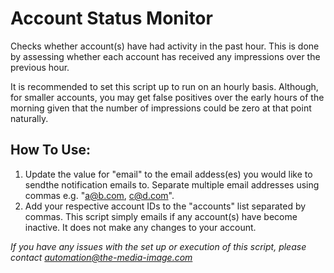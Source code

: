# Account Status Monitor

Checks whether account(s) have had activity in the past hour. This is done by assessing whether each account has received any impressions over the previous hour.
  
It is recommended to set this script up to run on an hourly basis. Although, for smaller accounts, you may get false positives over the early hours of the morning given that the number of impressions could be zero at that point naturally.
  
## How To Use:

1. Update the value for "email" to the email addess(es) you would like to sendthe notification emails to. Separate multiple email addresses using commas e.g. "a@b.com, c@d.com".
2. Add your respective account IDs to the "accounts" list separated by commas. This script simply emails if any account(s) have become inactive. It does not make any changes to your account.
  
*If you have any issues with the set up or execution of this script, please contact automation@the-media-image.com*

